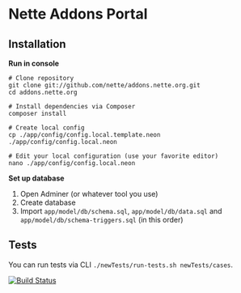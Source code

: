 Nette Addons Portal
===================


Installation
------------

**Run in console**

```
# Clone repository
git clone git://github.com/nette/addons.nette.org.git
cd addons.nette.org

# Install dependencies via Composer
composer install

# Create local config
cp ./app/config/config.local.template.neon ./app/config/config.local.neon

# Edit your local configuration (use your favorite editor)
nano ./app/config/config.local.neon
```

**Set up database**

1. Open Adminer (or whatever tool you use)
2. Create database
3. Import `app/model/db/schema.sql`, `app/model/db/data.sql` and `app/model/db/schema-triggers.sql` (in this order)


Tests
-----
You can run tests via CLI `./newTests/run-tests.sh newTests/cases`.

[![Build Status](https://secure.travis-ci.org/nette/addons.nette.org.png?branch=master)](http://travis-ci.org/nette/addons.nette.org)
